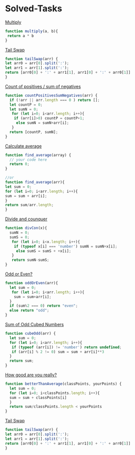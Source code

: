 # Solved-Tasks

[Multiply](https://www.codewars.com/kata/50654ddff44f800200000004/train/javascript)
```javascript
function multiply(a, b){
 return a * b
}
```
[Tail Swap](https://www.codewars.com/kata/5868812b15f0057e05000001/train/javascript/5e2a194602c0950017a11f3f)
```javascript
function tailSwap(arr) {
let arr0 = arr[0].split(':');
let arr1 = arr[1].split(':');
return [arr0[0] + ':' + arr1[1], arr1[0] + ':' + arr0[1]]
}
```

[Count of positives / sum of negatives](https://www.codewars.com/kata/576bb71bbbcf0951d5000044/solutions/javascript)
```javascript
function countPositivesSumNegatives(arr) {
  if (!arr || arr.length === 0 ) return [];
  let countP = 0;
  let sumN = 0;
   for (let i=0; i<arr.length; i++){
    if (arr[i]>0) countP = countP+1;
     else sumN = sumN+arr[i];
   } 
  return [countP, sumN];
}
```
[Calculate average](https://www.codewars.com/kata/57a2013acf1fa5bfc4000921/solutions/javascript/me/best_practice)
```javascript
function find_average(array) {
  // your code here
  return 0;
}

//or
function find_average(arr){
let sum = 0;
for (let i=0; i<arr.length; i++){
sum = sum + arr[i];
}
return sum/arr.length;
}
```
[Divide and counquer](https://www.codewars.com/kata/57eaec5608fed543d6000021/solutions/javascript/me/best_practice)
```javascript
function divCon(x){
  sumN = 0;
  sumS = 0;
   for (let i=0; i<x.length; i++){
    if (typeof x[i] === 'number') sumN = sumN+x[i];
     else sumS = sumS + +x[i];
   } 
   return sumN-sumS;
}
```
[Odd or Even?](https://www.codewars.com/kata/5949481f86420f59480000e7/solutions/javascript/me/best_practice)
```javascript
function oddOrEven(arr){
  let sum = 0;
   for (let i=0; i<arr.length; i++){
    sum = sum+arr[i];
  }
  if (sum%2 === 0) return "even";
  else return "odd";
}
```
[Sum of Odd Cubed Numbers](https://www.codewars.com/kata/580dda86c40fa6c45f00028a/solutions/javascript/me/best_practice)
```javascript
function cubeOdd(arr) {
  let sum = 0;
  for (let i=0; i<arr.length; i++){
   if (typeof (arr[i]) != 'number') return undefined;
   if (arr[i] % 2 != 0) sum = sum + arr[i]**3 
  }
  return sum;
}
```
[How good are you really?](https://www.codewars.com/kata/5601409514fc93442500010b/solutions/javascript)
```javascript
function betterThanAverage(classPoints, yourPoints) {
  let sum = 0;
  for (let i=0; i<classPoints.length; i++){
  sum = sum + classPoints[i]
  }
  return sum/classPoints.length < yourPoints
}
```
[Tail Swap](https://www.codewars.com/kata/5868812b15f0057e05000001/solutions/javascript/me/best_practice)
```javascript
function tailSwap(arr) {
let arr0 = arr[0].split(':');
let arr1 = arr[1].split(':');
return [arr0[0] + ':' + arr1[1], arr1[0] + ':' + arr0[1]]
}
```